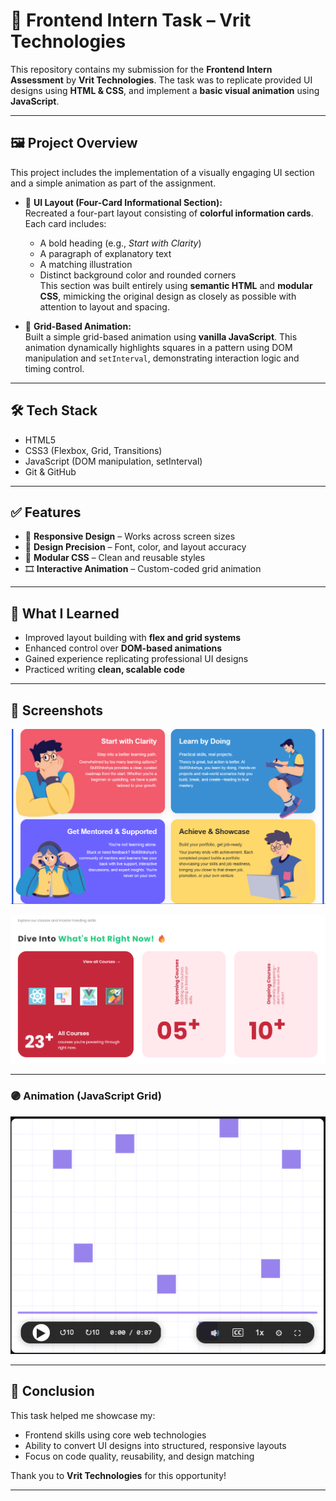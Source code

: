 # 🎯 Frontend Intern Task – Vrit Technologies

This repository contains my submission for the **Frontend Intern Assessment** by **Vrit Technologies**. The task was to replicate provided UI designs using **HTML & CSS**, and implement a **basic visual animation** using **JavaScript**.

---

## 🖼️ Project Overview

This project includes the implementation of a visually engaging UI section and a simple animation as part of the assignment.

- 🔹 **UI Layout (Four-Card Informational Section):**  
  Recreated a four-part layout consisting of **colorful information cards**. Each card includes:
  - A bold heading (e.g., *Start with Clarity*)
  - A paragraph of explanatory text
  - A matching illustration
  - Distinct background color and rounded corners  
  This section was built entirely using **semantic HTML** and **modular CSS**, mimicking the original design as closely as possible with attention to layout and spacing.

- 🔹 **Grid-Based Animation:**  
  Built a simple grid-based animation using **vanilla JavaScript**. This animation dynamically highlights squares in a pattern using DOM manipulation and `setInterval`, demonstrating interaction logic and timing control.

---

## 🛠️ Tech Stack

- HTML5  
- CSS3 (Flexbox, Grid, Transitions)  
- JavaScript (DOM manipulation, setInterval)  
- Git & GitHub

---

## ✅ Features

- 📱 **Responsive Design** – Works across screen sizes  
- 🎨 **Design Precision** – Font, color, and layout accuracy  
- 🧱 **Modular CSS** – Clean and reusable styles  
- 🎞️ **Interactive Animation** – Custom-coded grid animation

---

## 🌱 What I Learned

- Improved layout building with **flex and grid systems**  
- Enhanced control over **DOM-based animations**  
- Gained experience replicating professional UI designs  
- Practiced writing **clean, scalable code**

---

## 📸 Screenshots

![UI Design Part 1](https://github.com/Ishaniyadav/VritTech-Frontend-Assessment/blob/main/screenshot1.png)  


![UI Design Part 2](https://github.com/Ishaniyadav/VritTech-Frontend-Assessment/blob/main/screenshot2.png)  


---

### 🟣 Animation (JavaScript Grid)

![Animation Screenshot](https://github.com/Ishaniyadav/VritTech-Frontend-Assessment/blob/main/screenshot3.png)


---

## 🚀 Conclusion

This task helped me showcase my:
- Frontend skills using core web technologies
- Ability to convert UI designs into structured, responsive layouts
- Focus on code quality, reusability, and design matching

Thank you to **Vrit Technologies** for this opportunity!

---

